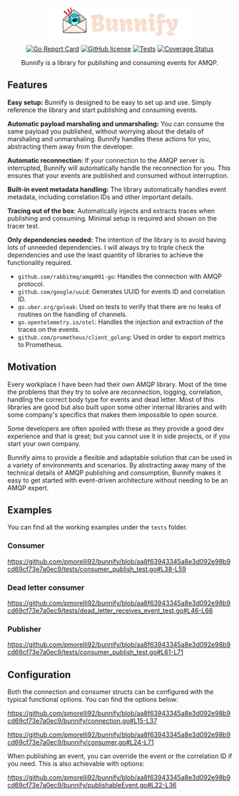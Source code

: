 <p align="center">
    <img src="logo.png" width="320px">
</p>

<div align="center">

[![Go Report Card](https://goreportcard.com/badge/github.com/pmorelli92/bunnify)](https://goreportcard.com/report/github.com/pmorelli92/bunnify)
[![GitHub license](https://img.shields.io/github/license/pmorelli92/bunnify)](LICENSE)
[![Tests](https://github.com/pmorelli92/bunnify/actions/workflows/main.yaml/badge.svg?branch=main)](https://github.com/pmorelli92/bunnify/actions/workflows/main.yaml)
[![Coverage Status](https://coveralls.io/repos/github/pmorelli92/bunnify/badge.svg?branch=main&kill_cache=1)](https://coveralls.io/github/pmorelli92/bunnify?branch=main)

Bunnify is a library for publishing and consuming events for AMQP.

</div>

## Features

**Easy setup:** Bunnify is designed to be easy to set up and use. Simply reference the library and start publishing and consuming events.

**Automatic payload marshaling and unmarshaling:** You can consume the same payload you published, without worrying about the details of marshaling and unmarshaling. Bunnify handles these actions for you, abstracting them away from the developer.

**Automatic reconnection:** If your connection to the AMQP server is interrupted, Bunnify will automatically handle the reconnection for you. This ensures that your events are published and consumed without interruption.

**Built-in event metadata handling:** The library automatically handles event metadata, including correlation IDs and other important details.

**Tracing out of the box**: Automatically injects and extracts traces when publishing and consuming. Minimal setup is required and shown on the tracer test.

**Only dependencies needed:** The intention of the library is to avoid having lots of unneeded dependencies. I will always try to triple check the dependencies and use the least quantity of libraries to achieve the functionality required.

- `github.com/rabbitmq/amqp091-go`: Handles the connection with AMQP protocol.
- `github.com/google/uuid`: Generates UUID for events ID and correlation ID.
- `go.uber.org/goleak`: Used on tests to verify that there are no leaks of routines on the handling of channels.
- `go.opentelemetry.io/otel`: Handles the injection and extraction of the traces on the events.
- `github.com/prometheus/client_golang`: Used in order to export metrics to Prometheus.

## Motivation

Every workplace I have been had their own AMQP library. Most of the time the problems that they try to solve are reconnection, logging, correlation, handling the correct body type for events and dead letter. Most of this libraries are good but also built upon some other internal libraries and with some company's specifics that makes them impossible to open source.

Some developers are often spoiled with these as they provide a good dev experience and that is great; but you cannot use it in side projects, or if you start your own company.

Bunnify aims to provide a flexible and adaptable solution that can be used in a variety of environments and scenarios. By abstracting away many of the technical details of AMQP publishing and consumption, Bunnify makes it easy to get started with event-driven architecture without needing to be an AMQP expert.

## Examples

You can find all the working examples under the `tests` folder.

### Consumer

https://github.com/pmorelli92/bunnify/blob/aa8f63943345a8e3d092e98b9cd69cf73e7a0ec9/tests/consumer_publish_test.go#L38-L59

### Dead letter consumer

https://github.com/pmorelli92/bunnify/blob/aa8f63943345a8e3d092e98b9cd69cf73e7a0ec9/tests/dead_letter_receives_event_test.go#L46-L66

### Publisher

https://github.com/pmorelli92/bunnify/blob/aa8f63943345a8e3d092e98b9cd69cf73e7a0ec9/tests/consumer_publish_test.go#L61-L71

## Configuration

Both the connection and consumer structs can be configured with the typical functional options. You can find the options below:

https://github.com/pmorelli92/bunnify/blob/aa8f63943345a8e3d092e98b9cd69cf73e7a0ec9/bunnify/connection.go#L15-L37

https://github.com/pmorelli92/bunnify/blob/aa8f63943345a8e3d092e98b9cd69cf73e7a0ec9/bunnify/consumer.go#L24-L71

When publishing an event, you can override the event or the correlation ID if you need. This is also achievable with options:

https://github.com/pmorelli92/bunnify/blob/aa8f63943345a8e3d092e98b9cd69cf73e7a0ec9/bunnify/publishableEvent.go#L22-L36

